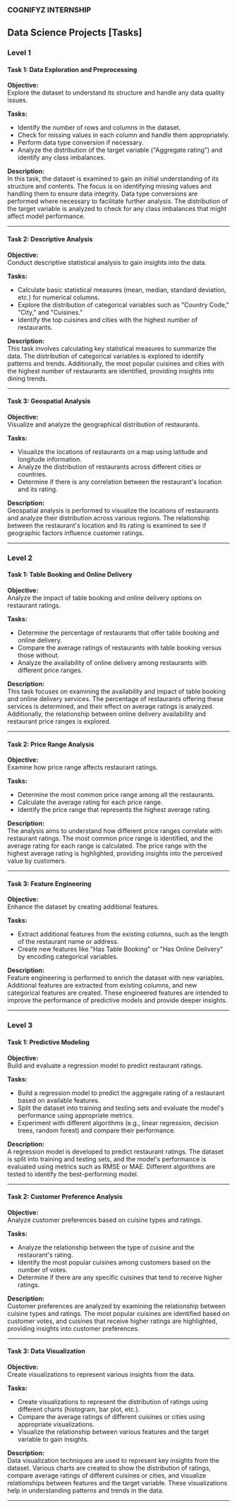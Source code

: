### COGNIFYZ INTERNSHIP

##  Data Science Projects [Tasks]

### Level 1

#### Task 1: Data Exploration and Preprocessing

**Objective:**  
Explore the dataset to understand its structure and handle any data quality issues.

**Tasks:**
- Identify the number of rows and columns in the dataset.
- Check for missing values in each column and handle them appropriately.
- Perform data type conversion if necessary.
- Analyze the distribution of the target variable ("Aggregate rating") and identify any class imbalances.

**Description:**  
In this task, the dataset is examined to gain an initial understanding of its structure and contents. The focus is on identifying missing values and handling them to ensure data integrity. Data type conversions are performed where necessary to facilitate further analysis. The distribution of the target variable is analyzed to check for any class imbalances that might affect model performance.

---

#### Task 2: Descriptive Analysis

**Objective:**  
Conduct descriptive statistical analysis to gain insights into the data.

**Tasks:**
- Calculate basic statistical measures (mean, median, standard deviation, etc.) for numerical columns.
- Explore the distribution of categorical variables such as "Country Code," "City," and "Cuisines."
- Identify the top cuisines and cities with the highest number of restaurants.

**Description:**  
This task involves calculating key statistical measures to summarize the data. The distribution of categorical variables is explored to identify patterns and trends. Additionally, the most popular cuisines and cities with the highest number of restaurants are identified, providing insights into dining trends.

---

#### Task 3: Geospatial Analysis

**Objective:**  
Visualize and analyze the geographical distribution of restaurants.

**Tasks:**
- Visualize the locations of restaurants on a map using latitude and longitude information.
- Analyze the distribution of restaurants across different cities or countries.
- Determine if there is any correlation between the restaurant's location and its rating.

**Description:**  
Geospatial analysis is performed to visualize the locations of restaurants and analyze their distribution across various regions. The relationship between the restaurant's location and its rating is examined to see if geographic factors influence customer ratings.

---

### Level 2

#### Task 1: Table Booking and Online Delivery

**Objective:**  
Analyze the impact of table booking and online delivery options on restaurant ratings.

**Tasks:**
- Determine the percentage of restaurants that offer table booking and online delivery.
- Compare the average ratings of restaurants with table booking versus those without.
- Analyze the availability of online delivery among restaurants with different price ranges.

**Description:**  
This task focuses on examining the availability and impact of table booking and online delivery services. The percentage of restaurants offering these services is determined, and their effect on average ratings is analyzed. Additionally, the relationship between online delivery availability and restaurant price ranges is explored.

---

#### Task 2: Price Range Analysis

**Objective:**  
Examine how price range affects restaurant ratings.

**Tasks:**
- Determine the most common price range among all the restaurants.
- Calculate the average rating for each price range.
- Identify the price range that represents the highest average rating.

**Description:**  
The analysis aims to understand how different price ranges correlate with restaurant ratings. The most common price range is identified, and the average rating for each range is calculated. The price range with the highest average rating is highlighted, providing insights into the perceived value by customers.

---

#### Task 3: Feature Engineering

**Objective:**  
Enhance the dataset by creating additional features.

**Tasks:**
- Extract additional features from the existing columns, such as the length of the restaurant name or address.
- Create new features like "Has Table Booking" or "Has Online Delivery" by encoding categorical variables.

**Description:**  
Feature engineering is performed to enrich the dataset with new variables. Additional features are extracted from existing columns, and new categorical features are created. These engineered features are intended to improve the performance of predictive models and provide deeper insights.

---

### Level 3

#### Task 1: Predictive Modeling

**Objective:**  
Build and evaluate a regression model to predict restaurant ratings.

**Tasks:**
- Build a regression model to predict the aggregate rating of a restaurant based on available features.
- Split the dataset into training and testing sets and evaluate the model's performance using appropriate metrics.
- Experiment with different algorithms (e.g., linear regression, decision trees, random forest) and compare their performance.

**Description:**  
A regression model is developed to predict restaurant ratings. The dataset is split into training and testing sets, and the model's performance is evaluated using metrics such as RMSE or MAE. Different algorithms are tested to identify the best-performing model.

---

#### Task 2: Customer Preference Analysis

**Objective:**  
Analyze customer preferences based on cuisine types and ratings.

**Tasks:**
- Analyze the relationship between the type of cuisine and the restaurant's rating.
- Identify the most popular cuisines among customers based on the number of votes.
- Determine if there are any specific cuisines that tend to receive higher ratings.

**Description:**  
Customer preferences are analyzed by examining the relationship between cuisine types and ratings. The most popular cuisines are identified based on customer votes, and cuisines that receive higher ratings are highlighted, providing insights into customer preferences.

---

#### Task 3: Data Visualization

**Objective:**  
Create visualizations to represent various insights from the data.

**Tasks:**
- Create visualizations to represent the distribution of ratings using different charts (histogram, bar plot, etc.).
- Compare the average ratings of different cuisines or cities using appropriate visualizations.
- Visualize the relationship between various features and the target variable to gain insights.

**Description:**  
Data visualization techniques are used to represent key insights from the dataset. Various charts are created to show the distribution of ratings, compare average ratings of different cuisines or cities, and visualize relationships between features and the target variable. These visualizations help in understanding patterns and trends in the data.

---
